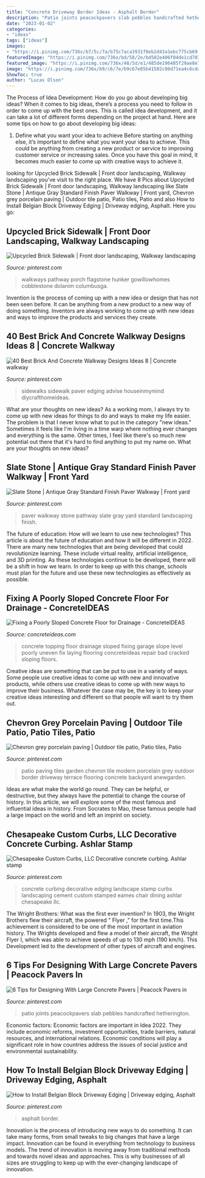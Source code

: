 ```yaml
---
title: "Concrete Driveway Border Ideas - Asphalt Border"
description: "Patio joints peacockpavers slab pebbles handcrafted hetherington"
date: "2023-01-02"
categories:
- "ideas"
tags: ["ideas"]
images:
- "https://i.pinimg.com/736x/b7/5c/7a/b75c7aca3931f0eb2d43a1ebc775cb69.jpg"
featuredImage: "https://i.pinimg.com/736x/bd/58/2e/bd582e406f04de1cd70123b2cb7d9026.jpg"
featured_image: "https://i.pinimg.com/736x/48/5d/e1/485de196485f29ae8e7331f12124fef3.jpg"
image: "https://i.pinimg.com/736x/b9/c6/7e/b9c67e85b41502c06d71ea4c6cda4cd8.jpg"
ShowToc: true
author: "Lucas Olson"
---
```



The Process of Idea Development: How do you go about developing big ideas?
When it comes to big ideas, there’s a process you need to follow in order to come up with the best ones. This is called idea development, and it can take a lot of different forms depending on the project at hand. Here are some tips on how to go about developing big ideas:
1. Define what you want your idea to achieve 
Before starting on anything else, it’s important to define what you want your idea to achieve. This could be anything from creating a new product or service to improving customer service or increasing sales. Once you have this goal in mind, it becomes much easier to come up with creative ways to achieve it.

	

		
looking for Upcycled Brick Sidewalk | Front door landscaping, Walkway landscaping you've visit to the right place. We have 8 Pics about Upcycled Brick Sidewalk | Front door landscaping, Walkway landscaping like Slate Stone | Antique Gray Standard Finish Paver Walkway | Front yard, Chevron grey porcelain paving | Outdoor tile patio, Patio tiles, Patio and also How to Install Belgian Block Driveway Edging | Driveway edging, Asphalt. Here you go:
		
    
## Upcycled Brick Sidewalk | Front Door Landscaping, Walkway Landscaping

<img loading=lazy src="https://i.pinimg.com/736x/b7/5c/7a/b75c7aca3931f0eb2d43a1ebc775cb69.jpg" onerror="this.onerror=null;this.src='https://tse1.mm.bing.net/th?id=OIP.6PA2JZLpv5NSsMyIdY0VyAHaJ4&amp;pid=15.1';" alt="Upcycled Brick Sidewalk | Front door landscaping, Walkway landscaping">

_Source: pinterest.com_

>walkways pathway porch flagstone hunker gowillowhomes cobblestone dolanim columbusga. 

	

Invention is the process of coming up with a new idea or design that has not been seen before. It can be anything from a new product to a new way of doing something. Inventors are always working to come up with new ideas and ways to improve the products and services they create.

    
## 40 Best Brick And Concrete Walkway Designs Ideas 8 | Concrete Walkway

<img loading=lazy src="https://i.pinimg.com/736x/bd/58/2e/bd582e406f04de1cd70123b2cb7d9026.jpg" onerror="this.onerror=null;this.src='https://tse3.mm.bing.net/th?id=OIP.86V1oXJawmckfVrfFv0d-AHaJ5&amp;pid=15.1';" alt="40 Best Brick And Concrete Walkway Designs Ideas 8 | Concrete walkway">

_Source: pinterest.com_

>sidewalks sidewalk paver edging advise houseinmymind diycrafthomeideas. 

	

What are your thoughts on new ideas?
As a working mom, I always try to come up with new ideas for things to do and ways to make my life easier. The problem is that I never know what to put in the category "new ideas." Sometimes it feels like I'm living in a time warp where nothing ever changes and everything is the same. Other times, I feel like there's so much new potential out there that it's hard to find anything to put my name on. What are your thoughts on new ideas?

    
## Slate Stone | Antique Gray Standard Finish Paver Walkway | Front Yard

<img loading=lazy src="https://i.pinimg.com/736x/81/9e/04/819e04c9f12d2f088095339148d77792.jpg" onerror="this.onerror=null;this.src='https://tse3.mm.bing.net/th?id=OIP.qkDM7ajNoG8WFa87KPyE0gAAAA&amp;pid=15.1';" alt="Slate Stone | Antique Gray Standard Finish Paver Walkway | Front yard">

_Source: pinterest.com_

>paver walkway stone pathway slate gray yard standard landscaping finish. 

	

The future of education: How will we learn to use new technologies?
This article is about the future of education and how it will be different in 2022. There are many new technologies that are being developed that could revolutionize learning. These include virtual reality, artificial intelligence, and 3D printing. As these technologies continue to be developed, there will be a shift in how we learn. In order to keep up with this change, schools must plan for the future and use these new technologies as effectively as possible.

    
## Fixing A Poorly Sloped Concrete Floor For Drainage - ConcreteIDEAS

<img loading=lazy src="http://www.concreteideas.com/wp-content/uploads/2014/10/slope-wet.png" onerror="this.onerror=null;this.src='https://tse1.mm.bing.net/th?id=OIP.3E2cdM-wmpFcpq4vAbdK2gHaFj&amp;pid=15.1';" alt="Fixing a Poorly Sloped Concrete Floor for Drainage - ConcreteIDEAS">

_Source: concreteideas.com_

>concrete topping floor drainage sloped fixing garage slope level poorly uneven fix laying flooring concreteideas repair bad cracked sloping floors. 

	

Creative ideas are something that can be put to use in a variety of ways. Some people use creative ideas to come up with new and innovative products, while others use creative ideas to come up with new ways to improve their business. Whatever the case may be, the key is to keep your creative ideas interesting and different so that people will want to try them out.

    
## Chevron Grey Porcelain Paving | Outdoor Tile Patio, Patio Tiles, Patio

<img loading=lazy src="https://i.pinimg.com/736x/41/3e/78/413e7818d4515c4690718331a5c0b78e.jpg" onerror="this.onerror=null;this.src='https://tse3.mm.bing.net/th?id=OIP.zpJwW861-13fFUM9qpA55AHaIV&amp;pid=15.1';" alt="Chevron grey porcelain paving | Outdoor tile patio, Patio tiles, Patio">

_Source: pinterest.com_

>patio paving tiles garden chevron tile modern porcelain grey outdoor border driveway terrace flooring concrete backyard anewgarden. 

	

Ideas are what make the world go round. They can be helpful, or destructive, but they always have the potential to change the course of history. In this article, we will explore some of the most famous and influential ideas in history. From Socrates to Mao, these famous people had a large impact on the world and left an imprint on society.

    
## Chesapeake Custom Curbs, LLC Decorative Concrete Curbing. Ashlar Stamp

<img loading=lazy src="https://i.pinimg.com/736x/bc/2c/7c/bc2c7c85d57e8277be840f76198acd76--concrete-curbing-decorative-concrete.jpg" onerror="this.onerror=null;this.src='https://tse3.mm.bing.net/th?id=OIP.bVubpgD31UVevt4j0RruTwHaJ3&amp;pid=15.1';" alt="Chesapeake Custom Curbs, LLC Decorative concrete curbing. Ashlar stamp">

_Source: pinterest.com_

>concrete curbing decorative edging landscape stamp curbs landscaping cement custom stamped eames chair dining ashlar chesapeake llc. 

	

The Wright Brothers: What was the first ever invention?
In 1903, the Wright Brothers flew their aircraft, the powered " Flyer ," for the first time.This achievement is considered to be one of the most important in aviation history. The Wrights developed and flew a model of their aircraft, the Wright Flyer I, which was able to achieve speeds of up to 130 mph (190 km/h). This Development led to the development of other types of aircraft and engines.

    
## 6 Tips For Designing With Large Concrete Pavers | Peacock Pavers In

<img loading=lazy src="https://i.pinimg.com/736x/b9/c6/7e/b9c67e85b41502c06d71ea4c6cda4cd8.jpg" onerror="this.onerror=null;this.src='https://tse1.mm.bing.net/th?id=OIP.Cql3qVN7lSZprNZ8M0U9AQHaEx&amp;pid=15.1';" alt="6 Tips for Designing With Large Concrete Pavers | Peacock Pavers in">

_Source: pinterest.com_

>patio joints peacockpavers slab pebbles handcrafted hetherington. 

	

Economic factors:
Economic factors are important in Idea 2022. They include economic reforms, investment opportunities, trade barriers, natural resources, and international relations. Economic conditions will play a significant role in how countries address the issues of social justice and environmental sustainability.

    
## How To Install Belgian Block Driveway Edging | Driveway Edging, Asphalt

<img loading=lazy src="https://i.pinimg.com/736x/48/5d/e1/485de196485f29ae8e7331f12124fef3.jpg" onerror="this.onerror=null;this.src='https://tse2.mm.bing.net/th?id=OIP.5tsFP4lSpKjIMXTCr1Jw3wHaLI&amp;pid=15.1';" alt="How to Install Belgian Block Driveway Edging | Driveway edging, Asphalt">

_Source: pinterest.com_

>asphalt border. 

	

Innovation is the process of introducing new ways to do something. It can take many forms, from small tweaks to big changes that have a large impact. Innovation can be found in everything from technology to business models. The trend of innovation is moving away from traditional methods and towards novel ideas and approaches. This is why businesses of all sizes are struggling to keep up with the ever-changing landscape of innovation.

